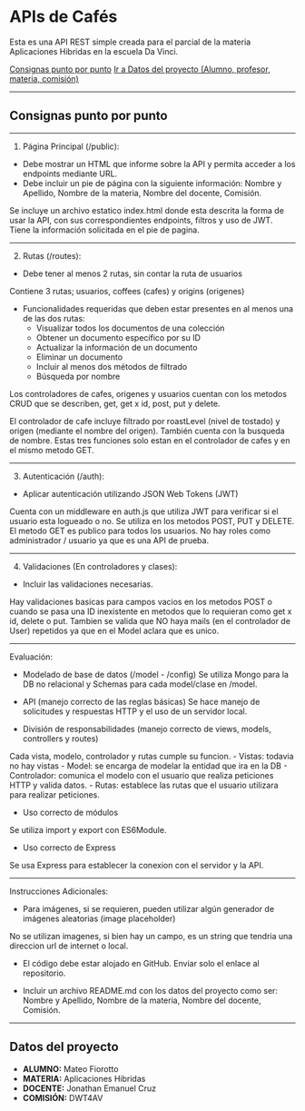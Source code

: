# APIs de Cafés

Esta es una API REST simple creada para el parcial de la materia Aplicaciones Hibridas en la escuela Da Vinci.

[Consignas punto por punto](#consignas-punto-por-punto)
[Ir a Datos del proyecto (Alumno, profesor, materia, comisión)](#datos-del-proyecto)

---

## Consignas punto por punto

---

1. Página Principal (/public):
- Debe mostrar un HTML que informe sobre la API y permita acceder a los endpoints mediante URL.
- Debe incluir un pie de página con la siguiente información: Nombre y Apellido, Nombre de la materia, Nombre del docente, Comisión.

Se incluye un archivo estatico index.html donde esta descrita la forma de usar la API, con sus correspondientes endpoints, filtros y uso de JWT.
Tiene la información solicitada en el pie de pagina.

---

2. Rutas (/routes):
- Debe tener al menos 2 rutas, sin contar la ruta de usuarios

Contiene 3 rutas; usuarios, coffees (cafes) y origins (origenes)

- Funcionalidades requeridas que deben estar presentes en al menos una de las dos rutas:
    - Visualizar todos los documentos de una colección
    - Obtener un documento específico por su ID
    - Actualizar la información de un documento
    - Eliminar un documento
    - Incluir al menos dos métodos de filtrado
    - Búsqueda por nombre

Los controladores de cafes, origenes y usuarios cuentan con los metodos CRUD que se describen, get, get x id, post, put y delete.

El controlador de cafe incluye filtrado por roastLevel (nivel de tostado) y origen (mediante el nombre del origen). También cuenta con la busqueda de nombre.
Estas tres funciones solo estan en el controlador de cafes y en el mismo metodo GET.

---

3. Autenticación (/auth):
- Aplicar autenticación utilizando JSON Web Tokens (JWT)

Cuenta con un middleware en auth.js que utiliza JWT para verificar si el usuario esta logueado o no. Se utiliza en los metodos POST, PUT y DELETE. El metodo GET es publico para todos los usuarios. No hay roles como administrador / usuario ya que es una API de prueba.

---

4. Validaciones (En controladores y clases):
- Incluir las validaciones necesarias.

Hay validaciones basicas para campos vacios en los metodos POST o cuando se pasa una ID inexistente en metodos que lo requieran como get x id, delete o put.
Tambien se valida que NO haya mails (en el controlador de User) repetidos ya que en el Model aclara que es unico.

---

Evaluación:
- Modelado de base de datos (/model - /config)
Se utiliza Mongo para la DB no relacional y Schemas para cada model/clase en /model.

- API (manejo correcto de las reglas básicas)
Se hace manejo de solicitudes y respuestas HTTP y el uso de un servidor local.

- División de responsabilidades (manejo correcto de views, models, controllers y
routes)

Cada vista, modelo, controlador y rutas cumple su funcion.
    - Vistas: todavia no hay vistas
    - Model: se encarga de modelar la entidad que ira en la DB
    - Controlador: comunica el modelo con el usuario que realiza peticiones HTTP y valida datos.
    - Rutas: establece las rutas que el usuario utilizara para realizar peticiones.

- Uso correcto de módulos

Se utiliza import y export con ES6Module.

- Uso correcto de Express

Se usa Express para establecer la conexion con el servidor y la API.

---

Instrucciones Adicionales:

- Para imágenes, si se requieren, pueden utilizar algún generador de imágenes
aleatorias (image placeholder)

No se utilizan imagenes, si bien hay un campo, es un string que tendria una direccion url de internet o local.

- El código debe estar alojado en GitHub. Enviar solo el enlace al repositorio.

- Incluir un archivo README.md con los datos del proyecto como ser: Nombre y Apellido, Nombre de la materia, Nombre del docente, Comisión.

---

## Datos del proyecto
- **ALUMNO:** Mateo Fiorotto
- **MATERIA:** Aplicaciones Hibridas
- **DOCENTE:** Jonathan Emanuel Cruz
- **COMISIÓN:** DWT4AV
